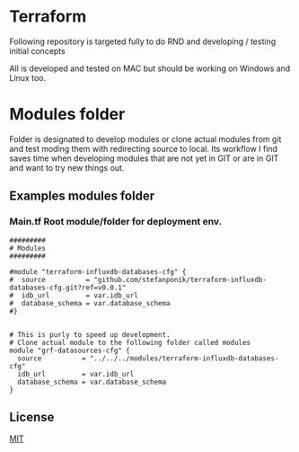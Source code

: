 # Terraform
Following repository is targeted fully to do RND and developing / testing initial concepts

All is developed and tested on MAC but should be working on Windows and Linux too. 

# Modules folder
Folder is designated to develop modules or clone actual modules from git and test moding them with redirecting source to local. 
Its workflow I find saves time when developing modules that are not yet in GIT or are in GIT and want to try new things out. 

## Examples modules folder

### Main.tf Root module/folder for deployment env.
    #########
    # Modules
    #########

    #module "terraform-influxdb-databases-cfg" {
    #  source          = "github.com/stefanponik/terraform-influxdb-databases-cfg.git?ref=v0.0.1"
    #  idb_url         = var.idb_url
    #  database_schema = var.database_schema
    #}


    # This is purly to speed up development. 
    # Clone actual module to the following folder called modules
    module "grf-datasources-cfg" {
      source          = "../../../modules/terraform-influxdb-databases-cfg"
      idb_url         = var.idb_url
      database_schema = var.database_schema
    }

## License

[MIT](https://github.com/stefanponik/terraform/blob/master/LICENSE)

